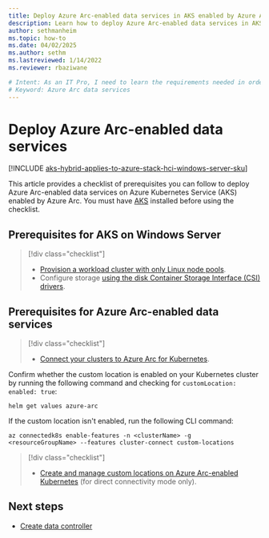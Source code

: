 ```yaml
---
title: Deploy Azure Arc-enabled data services in AKS enabled by Azure Arc
description: Learn how to deploy Azure Arc-enabled data services in AKS enabled by Azure Arc.
author: sethmanheim
ms.topic: how-to
ms.date: 04/02/2025
ms.author: sethm 
ms.lastreviewed: 1/14/2022
ms.reviewer: rbaziwane

# Intent: As an IT Pro, I need to learn the requirements needed in order to deploy Azure Arc data.
# Keyword: Azure Arc data services
---
```


# Deploy Azure Arc-enabled data services

[!INCLUDE [aks-hybrid-applies-to-azure-stack-hci-windows-server-sku](includes/aks-hci-applies-to-skus/aks-hybrid-applies-to-azure-stack-hci-windows-server-sku.md)]

This article provides a checklist of prerequisites you can follow to deploy Azure Arc-enabled data services on Azure Kubernetes Service (AKS) enabled by Azure Arc. You must have [AKS](kubernetes-walkthrough-powershell.md) installed before using the checklist.

## Prerequisites for AKS on Windows Server

> [!div class="checklist"]
> * [Provision a workload cluster with only Linux node pools](use-node-pools.md).
> * Configure storage [using the disk Container Storage Interface (CSI) drivers](container-storage-interface-disks.md#create-custom-storage-class-for-disks).

## Prerequisites for Azure Arc-enabled data services

> [!div class="checklist"]
> * [Connect your clusters to Azure Arc for Kubernetes](connect-to-arc.md).

Confirm whether the custom location is enabled on your Kubernetes cluster by running the following command and checking for `customLocation: enabled: true`:

```console
helm get values azure-arc
```

If the custom location isn't enabled, run the following CLI command:

```azurecli
az connectedk8s enable-features -n <clusterName> -g <resourceGroupName> --features cluster-connect custom-locations
```

> [!div class="checklist"]
> * [Create and manage custom locations on Azure Arc-enabled Kubernetes](/azure/azure-arc/kubernetes/custom-locations) (for direct connectivity mode only).

## Next steps

* [Create data controller](/azure/azure-arc/data/create-data-controller)
